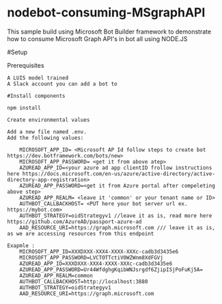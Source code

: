 # nodebot-consuming-MSgraphAPI
This sample build using Microsoft Bot Builder framework to demonstrate how to consume Microsoft Graph API's in bot all using NODE.JS

#Setup

Prerequisites

    A LUIS model trained
    A Slack account you can add a bot to
    
    #Install components

    npm install
    
    Create environmental values

    Add a new file named .env.
    Add the following values:

        MICROSOFT_APP_ID= <Microsoft AP Id follow steps to create bot https://dev.botframework.com/bots/new>
        MICROSOFT_APP_PASSWORD= <get it from above atep>
        AZUREAD_APP_ID=<your azure ad app clientID frollow instructions here https://docs.microsoft.com/en-us/azure/active-directory/active-directory-app-registration>
        AZUREAD_APP_PASSWORD=<get it from Azure portal after compeleting above step>
        AZUREAD_APP_REALM= <leave it 'common' or your tenant name or ID>
        AUTHBOT_CALLBACKHOST= <PUT here your bot server url ex. https://mybot.com>
        AUTHBOT_STRATEGY=oidStrategyv1 //leave it as is, read more here https://github.com/AzureAD/passport-azure-ad
        AAD_RESOURCE_URI=https://graph.microsoft.com /// leave it as is, as we are accessing resources from this endpoint

    Exapmle : 
        MICROSOFT_APP_ID=XXXDXXX-XXX4-XXXX-XXXc-cadb3d3435e6
        MICROSOFT_APP_PASSWORD=LVCTOTTctiV0WZWnm8XdFGVj
        AZUREAD_APP_ID=XXXDXXX-XXX4-XXXX-XXXc-cadb3d3435e6
        AZUREAD_APP_PASSWORD=Ur44WfdghgKqibWNJsrgdf6ZjipISjPoFuKj5A=
        AZUREAD_APP_REALM=common
        AUTHBOT_CALLBACKHOST=http://localhost:3880
        AUTHBOT_STRATEGY=oidStrategyv1
        AAD_RESOURCE_URI=https://graph.microsoft.com